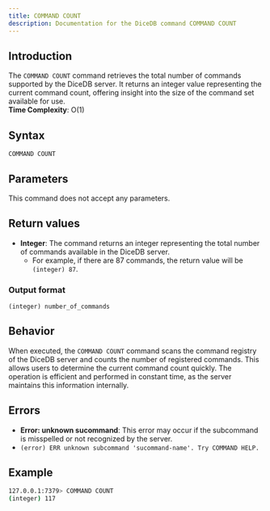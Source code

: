 ```yaml
---
title: COMMAND COUNT
description: Documentation for the DiceDB command COMMAND COUNT
---
```


## Introduction

The `COMMAND COUNT` command retrieves the total number of commands supported by the DiceDB server. It returns an integer value representing the current command count, offering insight into the size of the command set available for use.  
**Time Complexity**: O(1)

## Syntax

```
COMMAND COUNT
```

## Parameters

This command does not accept any parameters.

## Return values

- **Integer**: The command returns an integer representing the total number of commands available in the DiceDB server.
  - For example, if there are 87 commands, the return value will be `(integer) 87`.

### Output format

```
(integer) number_of_commands
```

## Behavior

When executed, the `COMMAND COUNT` command scans the command registry of the DiceDB server and counts the number of registered commands. This allows users to determine the current command count quickly. The operation is efficient and performed in constant time, as the server maintains this information internally.

## Errors

- **Error: unknown sucommand**: This error may occur if the subcommand is misspelled or not recognized by the server.
- `(error) ERR unknown subcommand 'sucommand-name'. Try COMMAND HELP.`

## Example

```bash
127.0.0.1:7379> COMMAND COUNT
(integer) 117
```
